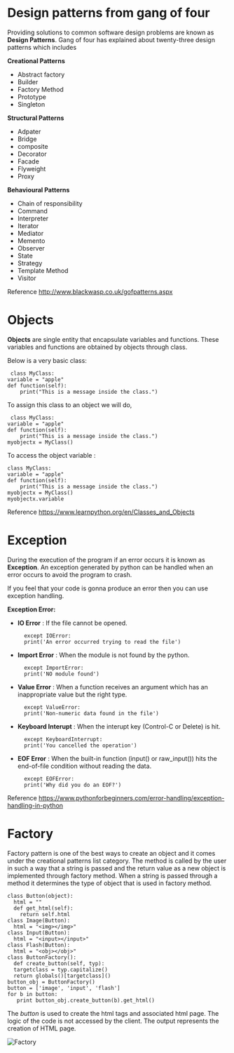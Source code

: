 # Design patterns from gang of four

Providing solutions to common software design problems are known as **Design Patterns**. Gang of four has explained about twenty-three design patterns which includes

**Creational Patterns**

- Abstract factory
- Builder
- Factory Method
- Prototype
- Singleton

**Structural Patterns**

- Adpater
- Bridge
- composite
- Decorator
- Facade
- Flyweight
- Proxy

**Behavioural Patterns**

- Chain of responsibility
- Command
- Interpreter
- Iterator
- Mediator
- Memento
- Observer
- State
- Strategy
- Template Method
- Visitor

Reference <http://www.blackwasp.co.uk/gofpatterns.aspx>

# Objects 

**Objects** are single entity that encapsulate variables and functions. These variables and functions are obtained by objects through class.

Below is a very basic class:

     class MyClass:
    variable = "apple"
    def function(self):
        print("This is a message inside the class.")

To assign this class to an object we will do,

     class MyClass:
    variable = "apple"
    def function(self):
        print("This is a message inside the class.")
    myobjectx = MyClass()

To access the object variable :

    class MyClass:
    variable = "apple"
    def function(self):
        print("This is a message inside the class.")
    myobjectx = MyClass()
    myobjectx.variable

Reference <https://www.learnpython.org/en/Classes_and_Objects>

# Exception

During the execution of the program if an error occurs it is known as **Exception**. An exception generated by python can be handled when an error occurs to avoid the program to crash.

If you feel that your code is gonna produce an error then you can use exception handling.

**Exception Error:**

- **IO Error** : If the file cannot be opened.

        except IOError:
        print('An error occurred trying to read the file')

- **Import Error** : When the module is not found by the python.

        except ImportError:
        print('NO module found')

- **Value Error** : When a function receives an argument which has an inappropriate value but the right type.

        except ValueError:
        print('Non-numeric data found in the file')

- **Keyboard Interupt** : When the interupt key (Control-C or Delete) is hit.

        except KeyboardInterrupt:
        print('You cancelled the operation')

- **EOF Error** : When the built-in function (input() or raw_input()) hits the end-of-file condition without reading the data.

        except EOFError:
        print('Why did you do an EOF?')

Reference <https://www.pythonforbeginners.com/error-handling/exception-handling-in-python>

# Factory

Factory pattern is one of the best ways to create an object and it comes under the creational patterns list category. The method is called by the user in such a way that a string is passed and the return value as a new object is implemented through factory method. When a string is passed through a method it determines the type of object that is used in factory method.

    class Button(object):
      html = ""
      def get_html(self):
        return self.html
    class Image(Button):
      html = "<img></img>"
    class Input(Button):
      html = "<input></input>"
    class Flash(Button):
      html = "<obj></obj>"
    class ButtonFactory():
      def create_button(self, typ):
      targetclass = typ.capitalize()
      return globals()[targetclass]()
    button_obj = ButtonFactory()
    button = ['image', 'input', 'flash']
    for b in button:
       print button_obj.create_button(b).get_html()

The *button* is used to create the html tags and associated html page. The logic of the code is not accessed by the client. The output represents the creation of HTML page.

![Factory](https://www.tutorialspoint.com/python_design_patterns/images/factory_pattern.jpg)

 